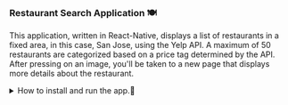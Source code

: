 ### Restaurant Search Application 🍽

This application, written in React-Native, displays a list of restaurants in a fixed area, in this case, San Jose, using the Yelp API. A maximum of 50 restaurants are categorized based on a price tag determined by the API. After pressing on an image, you'll be taken to a new page that displays more details about the restaurant.

<details>
<summary> How to install and run the app.📲</summary>
You will need the Expo Go app on your mobile device to run the app.

After cloning the repository open up your terminal of choice and change your directory accordingly. After that continue with the following commands:

```
npm install
npm run
```

You will be presented with a QR code. Using the app, scan the QR code and after a while the app should be up and running.

If for any reason you run into an error, go ahead and issue it so I can check it out.

</details>
